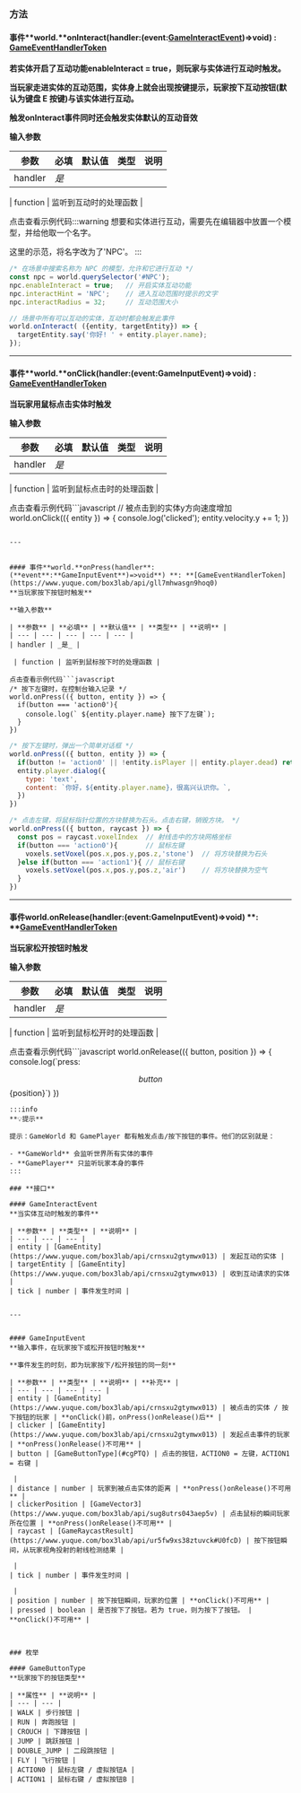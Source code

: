 
### 方法

#### 事件**world.**onInteract(handler:(event:[GameInteractEvent](#jneYE))=>void) : [GameEventHandlerToken](https://www.yuque.com/box3lab/api/gll7mhwasgn9hoq0)
**若实体开启了互动功能enableInteract = true，则玩家与实体进行互动时触发。**

**当玩家走进实体的互动范围，实体身上就会出现按键提示，玩家按下互动按钮(默认为键盘 E 按键)与该实体进行互动。**

**触发onInteract事件同时还会触发实体默认的互动音效**

**输入参数**

| **参数** | **必填** | **默认值** | **类型** | **说明** |
| --- | --- | --- | --- | --- |
| handler | _是_ | 

 | function | 监听到互动时的处理函数 |

点击查看示例代码:::warning
想要和实体进行互动，需要先在编辑器中放置一个模型，并给他取一个名字。

这里的示范，将名字改为了'NPC'。
:::
```javascript
/* 在场景中搜索名称为 NPC 的模型，允许和它进行互动 */
const npc = world.querySelector('#NPC');
npc.enableInteract = true;   // 开启实体互动功能
npc.interactHint = 'NPC';    // 进入互动范围时提示的文字
npc.interactRadius = 32;     // 互动范围大小

// 场景中所有可以互动的实体，互动时都会触发此事件
world.onInteract( ({entity, targetEntity}) => {
  targetEntity.say('你好! ' + entity.player.name);
});
```

---


#### 事件**world.**onClick(handler:(event:GameInputEvent)=>void) : [GameEventHandlerToken](https://www.yuque.com/box3lab/api/gll7mhwasgn9hoq0)
**当玩家用鼠标点击实体时触发**

**输入参数**

| **参数** | **必填** | **默认值** | **类型** | **说明** |
| --- | --- | --- | --- | --- |
| handler | _是_ | 

 | function | 监听到鼠标点击时的处理函数 |

点击查看示例代码```javascript
// 被点击到的实体y方向速度增加
world.onClick(({ entity }) => {
  console.log('clicked');
  entity.velocity.y += 1;
})
```

---


#### 事件**world.**onPress(handler**:(**event**:**GameInputEvent**)=>void**) **: **[GameEventHandlerToken](https://www.yuque.com/box3lab/api/gll7mhwasgn9hoq0)
**当玩家按下按钮时触发**

**输入参数**

| **参数** | **必填** | **默认值** | **类型** | **说明** |
| --- | --- | --- | --- | --- |
| handler | _是_ | 

 | function | 监听到鼠标按下时的处理函数 |

点击查看示例代码```javascript
/* 按下左键时，在控制台输入记录 */
world.onPress(({ button, entity }) => {
  if(button === 'action0'){
    console.log(` ${entity.player.name} 按下了左键`);
  }
})
```
```javascript
/* 按下左键时，弹出一个简单对话框 */
world.onPress(({ button, entity }) => {
  if(button != 'action0' || !entity.isPlayer || entity.player.dead) return;
  entity.player.dialog({
    type: 'text',
    content: `你好，${entity.player.name}，很高兴认识你。`,
  })
})
```
```javascript
/* 点击左键，将鼠标指针位置的方块替换为石头。点击右键，销毁方块。 */
world.onPress(({ button, raycast }) => {
  const pos = raycast.voxelIndex  // 射线击中的方块网格坐标
  if(button === 'action0'){       // 鼠标左键
    voxels.setVoxel(pos.x,pos.y,pos.z,'stone')  // 将方块替换为石头
  }else if(button === 'action1'){ // 鼠标右键
    voxels.setVoxel(pos.x,pos.y,pos.z,'air')    // 将方块替换为空气
  }
})
```

---


#### 事件**world.**onRelease(handler**:(**event**:**GameInputEvent**)=>void**) **: **[GameEventHandlerToken](https://www.yuque.com/box3lab/api/gll7mhwasgn9hoq0)
**当玩家松开按钮时触发**

**输入参数**

| **参数** | **必填** | **默认值** | **类型** | **说明** |
| --- | --- | --- | --- | --- |
| handler | _是_ | 

 | function | 监听到鼠标松开时的处理函数 |

点击查看示例代码```javascript
world.onRelease(({ button, position }) => {
  console.log(`press: 

$$
{button} 
$$
{position}`)
})
```
:::info
**💡提示**

提示：GameWorld 和 GamePlayer 都有触发点击/按下按钮的事件。他们的区别就是：

- **GameWorld** 会监听世界所有实体的事件
- **GamePlayer** 只监听玩家本身的事件
:::

### **接口**

#### GameInteractEvent
**当实体互动时触发的事件**

| **参数** | **类型** | **说明** |
| --- | --- | --- |
| entity | [GameEntity](https://www.yuque.com/box3lab/api/crnsxu2gtymwx013) | 发起互动的实体 |
| targetEntity | [GameEntity](https://www.yuque.com/box3lab/api/crnsxu2gtymwx013) | 收到互动请求的实体 |
| tick | number | 事件发生时间 |


---


#### GameInputEvent
**输入事件，在玩家按下或松开按钮时触发**

**事件发生的时刻，即为玩家按下/松开按钮的同一刻**

| **参数** | **类型** | **说明** | **补充** |
| --- | --- | --- | --- |
| entity | [GameEntity](https://www.yuque.com/box3lab/api/crnsxu2gtymwx013) | 被点击的实体 / 按下按钮的玩家 | **onClick()前，onPress()onRelease()后** |
| clicker | [GameEntity](https://www.yuque.com/box3lab/api/crnsxu2gtymwx013) | 发起点击事件的玩家 | **onPress()onRelease()不可用** |
| button | [GameButtonType](#cgPTQ) | 点击的按钮，ACTION0 = 左键，ACTION1 = 右键 | 

 |
| distance | number | 玩家到被点击实体的距离 | **onPress()onRelease()不可用** |
| clickerPosition | [GameVector3](https://www.yuque.com/box3lab/api/sug8utrs043aep5v) | 点击鼠标的瞬间玩家所在位置 | **onPress()onRelease()不可用** |
| raycast | [GameRaycastResult](https://www.yuque.com/box3lab/api/ur5fw9xs38ztuvck#U0fcD) | 按下按钮瞬间，从玩家视角投射的射线检测结果 | 

 |
| tick | number | 事件发生时间 | 

 |
| position | number | 按下按钮瞬间，玩家的位置 | **onClick()不可用** |
| pressed | boolean | 是否按下了按钮。若为 true，则为按下了按钮。 | **onClick()不可用** |



### 枚举

#### GameButtonType
**玩家按下的按钮类型**

| **属性** | **说明** |
| --- | --- |
| WALK | 步行按钮 |
| RUN | 奔跑按钮 |
| CROUCH | 下蹲按钮 |
| JUMP | 跳跃按钮 |
| DOUBLE_JUMP | 二段跳按钮 |
| FLY | 飞行按钮 |
| ACTION0 | 鼠标左键 / 虚拟按钮A |
| ACTION1 | 鼠标右键 / 虚拟按钮B |



